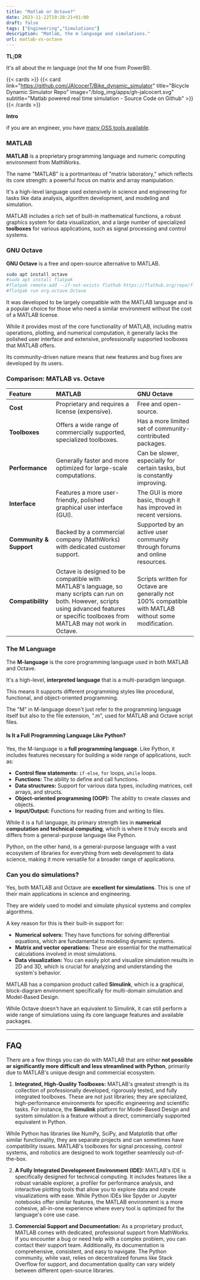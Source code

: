```yaml
---
title: "Matlab or Octave?"
date: 2023-11-22T19:20:21+01:00
draft: false
tags: ["Engineering","Simulations"]
description: "Matlab, the m language and simulations."
url: matlab-vs-octave
---
```



**TL;DR**

It's all about the m language (not the M one from PowerBI).

{{< cards >}}
  {{< card link="https://github.com/JAlcocerT/Bike_dynamic_simulator" title="Bicycle Dynamic Simulator Repo" image="/blog_img/apps/gh-jalcocert.svg" subtitle="Matlab powered real time simulation - Source Code on Github" >}}
{{< /cards >}}

**Intro**

if you are an engineer, you have [many OSS tools available](https://jalcocert.github.io/Linux/docs/debian/foss_engineering/#other-foss-tools-for-engineers).



### MATLAB

**MATLAB** is a proprietary programming language and numeric computing environment from MathWorks. 

The name "MATLAB" is a portmanteau of "matrix laboratory," which reflects its core strength: a powerful focus on matrix and array manipulation. 

It's a high-level language used extensively in science and engineering for tasks like data analysis, algorithm development, and modeling and simulation.

MATLAB includes a rich set of built-in mathematical functions, a robust graphics system for data visualization, and a large number of specialized **toolboxes** for various applications, such as signal processing and control systems.

### GNU Octave

**GNU Octave** is a free and open-source alternative to MATLAB. 

```sh
sudo apt install octave
#sudo apt install flatpak
#flatpak remote-add --if-not-exists flathub https://flathub.org/repo/flathub.flatpakrepo
#flatpak run org.octave.Octave
```

It was developed to be largely compatible with the MATLAB language and is a popular choice for those who need a similar environment without the cost of a MATLAB license.

While it provides most of the core functionality of MATLAB, including matrix operations, plotting, and numerical computation, it generally lacks the polished user interface and extensive, professionally supported toolboxes that MATLAB offers. 

Its community-driven nature means that new features and bug fixes are developed by its users.


### Comparison: MATLAB vs. Octave

| Feature | MATLAB | GNU Octave |
| :--- | :--- | :--- |
| **Cost** | Proprietary and requires a license (expensive). | Free and open-source. |
| **Toolboxes** | Offers a wide range of commercially supported, specialized toolboxes. | Has a more limited set of community-contributed packages. |
| **Performance** | Generally faster and more optimized for large-scale computations. | Can be slower, especially for certain tasks, but is constantly improving. |
| **Interface** | Features a more user-friendly, polished graphical user interface (GUI). | The GUI is more basic, though it has improved in recent versions. |
| **Community & Support** | Backed by a commercial company (MathWorks) with dedicated customer support. | Supported by an active user community through forums and online resources. |
| **Compatibility** | Octave is designed to be compatible with MATLAB's language, so many scripts can run on both. However, scripts using advanced features or specific toolboxes from MATLAB may not work in Octave. | Scripts written for Octave are generally not 100% compatible with MATLAB without some modification. |



### The M Language

The **M-language** is the core programming language used in both MATLAB and Octave. 

It's a high-level, **interpreted language** that is a multi-paradigm language. 

This means it supports different programming styles like procedural, functional, and object-oriented programming.

The "M" in M-language doesn't just refer to the programming language itself but also to the file extension, ".m", used for MATLAB and Octave script files.

#### Is It a Full Programming Language Like Python?

Yes, the M-language is a **full programming language**. Like Python, it includes features necessary for building a wide range of applications, such as:

* **Control flow statements:** `if-else`, `for` loops, `while` loops.
* **Functions:** The ability to define and call functions.
* **Data structures:** Support for various data types, including matrices, cell arrays, and structs.
* **Object-oriented programming (OOP):** The ability to create classes and objects.
* **Input/Output:** Functions for reading from and writing to files.

While it is a full language, its primary strength lies in **numerical computation and technical computing**, which is where it truly excels and differs from a general-purpose language like Python. 

Python, on the other hand, is a general-purpose language with a vast ecosystem of libraries for everything from web development to data science, making it more versatile for a broader range of applications.


### Can you do simulations?

Yes, both MATLAB and Octave are **excellent for simulations**. This is one of their main applications in science and engineering. 

They are widely used to model and simulate physical systems and complex algorithms.

A key reason for this is their built-in support for:

* **Numerical solvers:** They have functions for solving differential equations, which are fundamental to modeling dynamic systems.
* **Matrix and vector operations:** These are essential for the mathematical calculations involved in most simulations.
* **Data visualization:** You can easily plot and visualize simulation results in 2D and 3D, which is crucial for analyzing and understanding the system's behavior.

MATLAB has a companion product called **Simulink**, which is a graphical, block-diagram environment specifically for multi-domain simulation and Model-Based Design. 

While Octave doesn't have an equivalent to Simulink, it can still perform a wide range of simulations using its core language features and available packages.

---

## FAQ


There are a few things you can do with MATLAB that are either **not possible or significantly more difficult and less streamlined with Python**, primarily due to MATLAB's unique design and commercial ecosystem.

1. **Integrated, High-Quality Toolboxes:** MATLAB's greatest strength is its collection of professionally developed, rigorously tested, and fully integrated toolboxes. These are not just libraries; they are specialized, high-performance environments for specific engineering and scientific tasks. For instance, the **Simulink** platform for Model-Based Design and system simulation is a feature without a direct, commercially supported equivalent in Python.

While Python has libraries like NumPy, SciPy, and Matplotlib that offer similar functionality, they are separate projects and can sometimes have compatibility issues. MATLAB's toolboxes for signal processing, control systems, and robotics are designed to work together seamlessly out-of-the-box.

2. **A Fully Integrated Development Environment (IDE):** MATLAB's IDE is specifically designed for technical computing. It includes features like a robust variable explorer, a profiler for performance analysis, and interactive plotting tools that allow you to explore data and create visualizations with ease. While Python IDEs like Spyder or Jupyter notebooks offer similar features, the MATLAB environment is a more cohesive, all-in-one experience where every tool is optimized for the language's core use case.

3. **Commercial Support and Documentation:** As a proprietary product, MATLAB comes with dedicated, professional support from MathWorks. If you encounter a bug or need help with a complex problem, you can contact their support team. Additionally, its documentation is comprehensive, consistent, and easy to navigate. The Python community, while vast, relies on decentralized forums like Stack Overflow for support, and documentation quality can vary widely between different open-source libraries.